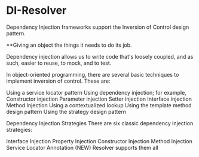 # DI-Resolver

Dependency Injection frameworks support the Inversion of Control design pattern.

**Giving an object the things it needs to do its job.

Dependency injection allows us to write code that's loosely coupled, and as such, easier to reuse, to mock, and to test.


In object-oriented programming, there are several basic techniques to implement inversion of control. These are:

Using a service locator pattern
Using dependency injection; for example,
Constructor injection
Parameter injection
Setter injection
Interface injection
Method Injection
Using a contextualized lookup
Using the template method design pattern
Using the strategy design pattern



Dependency Injection Strategies
There are six classic dependency injection strategies:

Interface Injection
Property Injection
Constructor Injection
Method Injection
Service Locator
Annotation (NEW)
Resolver supports them all

